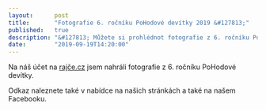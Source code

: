 ```yaml
---
layout:      post
title:       "Fotografie 6. ročníku PoHodové devítky 2019 &#127813;"
published:   true
description: "&#127813; Můžete si prohlédnot fotografie z 6. ročníku PoHodové devítky."
date:        "2019-09-19T14:20:00"
---
```


Na náš účet na [rajče.cz](https://pohodovadevitka.rajce.idnes.cz/) jsem nahráli fotografie z 6. ročníku PoHodové devítky.

Odkaz naleznete také v nabídce na našich stránkách a také na našem Facebooku.
